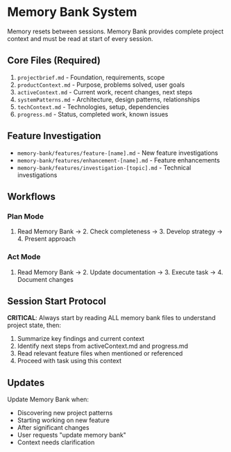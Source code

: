 # Memory Bank System

Memory resets between sessions. Memory Bank provides complete project context and must be read at start of every session.

## Core Files (Required)
1. `projectbrief.md` - Foundation, requirements, scope
2. `productContext.md` - Purpose, problems solved, user goals
3. `activeContext.md` - Current work, recent changes, next steps
4. `systemPatterns.md` - Architecture, design patterns, relationships
5. `techContext.md` - Technologies, setup, dependencies
6. `progress.md` - Status, completed work, known issues

## Feature Investigation
- `memory-bank/features/feature-[name].md` - New feature investigations
- `memory-bank/features/enhancement-[name].md` - Feature enhancements
- `memory-bank/features/investigation-[topic].md` - Technical investigations

## Workflows

### Plan Mode
1. Read Memory Bank → 2. Check completeness → 3. Develop strategy → 4. Present approach

### Act Mode
1. Read Memory Bank → 2. Update documentation → 3. Execute task → 4. Document changes

## Session Start Protocol
**CRITICAL**: Always start by reading ALL memory bank files to understand project state, then:
1. Summarize key findings and current context
2. Identify next steps from activeContext.md and progress.md
3. Read relevant feature files when mentioned or referenced
4. Proceed with task using this context

## Updates
Update Memory Bank when:
- Discovering new project patterns
- Starting working on new feature
- After significant changes
- User requests "update memory bank"
- Context needs clarification
